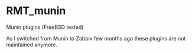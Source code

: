 # RMT_munin
Munin plugins (FreeBSD tested)



As I switched from Munin to Zabbix few months ago these plugins are not maintained anymore.
